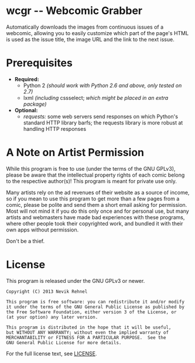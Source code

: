 # wcgr -- Webcomic Grabber

Automatically downloads the images from continuous issues of a webcomic, allowing you to easily customize which part of the page's HTML is used as the issue title, the image URL and the link to the next issue.

# Prerequisites

* **Required:**
  * Python 2 *(should work with Python 2.6 and above, only tested on 2.7)*
  * lxml *(including* cssselect; *which might be placed in an extra package)*
* **Optional:**
  * *requests:* some web servers send responses on which Python's standard
    HTTP library barfs; the requests library is more robust at handling
    HTTP responses

# A Note on Artist Permission

While this program is free to use (under the terms of the GNU GPLv3), please be aware that the intellectual property rights of each comic belong to the respective author(s)! This program is meant for private use only.

Many artists rely on the ad revenues of their website as a source of income, so if you mean to use this program to get more than a few pages from a comic, please be polite and send them a short email asking for permission. Most will not mind it if you do this only once and for personal use, but many artists and webmasters have made bad experiences with these programs, where other people took their copyrighted work, and bundled it with their own apps without permission.

Don't be a thief.

# License

This program is released under the GNU GPLv3 or newer.

    Copyright (C) 2013 Nevik Rehnel

    This program is free software: you can redistribute it and/or modify
    it under the terms of the GNU General Public License as published by
    the Free Software Foundation, either version 3 of the License, or
    (at your option) any later version.

    This program is distributed in the hope that it will be useful,
    but WITHOUT ANY WARRANTY; without even the implied warranty of
    MERCHANTABILITY or FITNESS FOR A PARTICULAR PURPOSE.  See the
    GNU General Public License for more details.

For the full license text, see [LICENSE](LICENSE).
